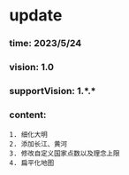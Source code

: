 # update
### time: 2023/5/24
### vision: 1.0
### supportVision: 1.\*.\*
### content:
    1. 细化大明
    2. 添加长江、黄河
    3. 修改自定义国家点数以及理念上限
    4. 扁平化地图